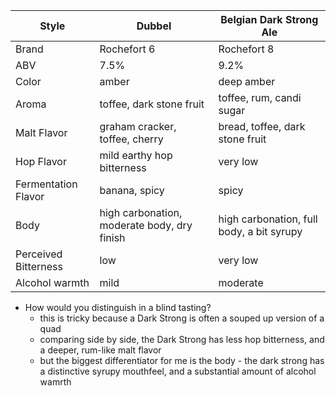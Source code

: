 Style | Dubbel | Belgian Dark Strong Ale
--|--|--
Brand |Rochefort 6 | Rochefort 8
ABV | 7.5% | 9.2%
Color | amber | deep amber
Aroma | toffee, dark stone fruit | toffee, rum, candi sugar
Malt Flavor | graham cracker, toffee, cherry | bread, toffee, dark stone fruit
Hop Flavor | mild earthy hop bitterness | very low
Fermentation Flavor | banana, spicy| spicy
Body | high carbonation, moderate body, dry finish | high carbonation, full body, a bit syrupy
Perceived Bitterness | low | very low
Alcohol warmth | mild | moderate

* How would you distinguish in a blind tasting?
	* this is tricky because a Dark Strong is often a souped up version of a quad
	* comparing side by side, the Dark Strong has less hop bitterness, and a deeper, rum-like malt flavor
	* but the biggest differentiator for me is the body - the dark strong has a distinctive syrupy mouthfeel, and a substantial amount of alcohol wamrth